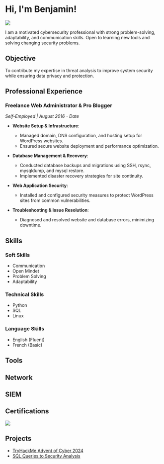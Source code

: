 # Hi, I'm Benjamin!
<a href="https://www.linkedin.com/in/benjamin-anyigor-8a311811b/" target="_blank"><img src="https://img.shields.io/badge/-LinkedIn-0072b1?&style=for-the-badge&logo=linkedin&logoColor=white" /></a>

I am a motivated cybersecurity professional with strong problem-solving, adaptability, and communication skills. Open to learning new tools and solving changing security problems.

## Objective
To contribute my expertise in threat analysis to improve system security while ensuring data privacy and protection.

## Professional Experience
### Freelance Web Administrator & Pro Blogger  
*Self-Employed | August 2016 - Date*  

- **Website Setup & Infrastructure**:  
  - Managed domain, DNS configuration, and hosting setup for WordPress websites.  
  - Ensured secure website deployment and performance optimization.

- **Database Management & Recovery**:  
  - Conducted database backups and migrations using SSH, rsync, mysqldump, and mysql restore.  
  - Implemented disaster recovery strategies for site continuity.

- **Web Application Security**:  
  - Installed and configured security measures to protect WordPress sites from common vulnerabilities.  

- **Troubleshooting & Issue Resolution**:  
  - Diagnosed and resolved website and database errors, minimizing downtime.

## Skills
### Soft Skills
  - Communication
  - Open Mindet
  - Problem Solving
  - Adaptability
 ### Technical Skills
  - Python
  - SQL
  - Linux

### Language Skills
  - English (Fluent)
  - French (Basic)
## Tools


## Network


## SIEM


## Certifications
<div>
<img src="https://img.shields.io/badge/-Google%20Cybersecurity-4285F4?style=for-the-badge&logo=Google&logoColor=white" />
</div>



## Projects
- <a href="https://github.com/Benjasco/Advent-of-Cyber-2024/tree/main">TryHackMe Advent of Cyber 2024</a>
- <a href="https://github.com/Benjasco/Apply-Filters-to-SL-Queries/blob/main/README.md">SQL Queries to Security Analysis</a>
